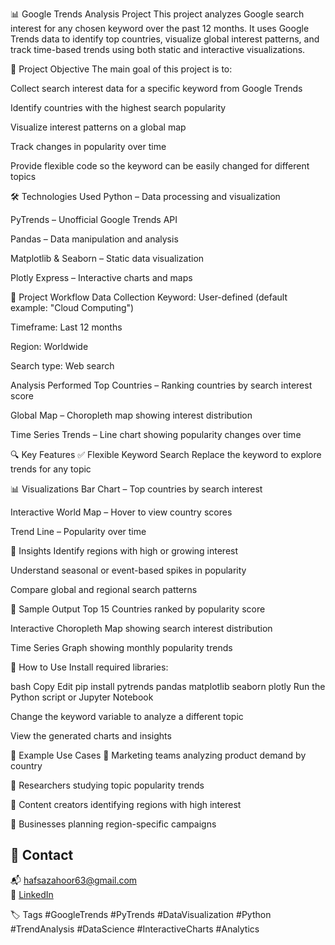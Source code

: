
📊 Google Trends Analysis Project
This project analyzes Google search interest for any chosen keyword over the past 12 months. It uses Google Trends data to identify top countries, visualize global interest patterns, and track time-based trends using both static and interactive visualizations.

📌 Project Objective
The main goal of this project is to:

Collect search interest data for a specific keyword from Google Trends

Identify countries with the highest search popularity

Visualize interest patterns on a global map

Track changes in popularity over time

Provide flexible code so the keyword can be easily changed for different topics

🛠️ Technologies Used
Python – Data processing and visualization

PyTrends – Unofficial Google Trends API

Pandas – Data manipulation and analysis

Matplotlib & Seaborn – Static data visualization

Plotly Express – Interactive charts and maps

🧱 Project Workflow
Data Collection
Keyword: User-defined (default example: "Cloud Computing")

Timeframe: Last 12 months

Region: Worldwide

Search type: Web search

Analysis Performed
Top Countries – Ranking countries by search interest score

Global Map – Choropleth map showing interest distribution

Time Series Trends – Line chart showing popularity changes over time

🔍 Key Features
✅ Flexible Keyword Search
Replace the keyword to explore trends for any topic

📊 Visualizations
Bar Chart – Top countries by search interest

Interactive World Map – Hover to view country scores

Trend Line – Popularity over time

📌 Insights
Identify regions with high or growing interest

Understand seasonal or event-based spikes in popularity

Compare global and regional search patterns

📂 Sample Output
Top 15 Countries ranked by popularity score

Interactive Choropleth Map showing search interest distribution

Time Series Graph showing monthly popularity trends

🚀 How to Use
Install required libraries:

bash
Copy
Edit
pip install pytrends pandas matplotlib seaborn plotly
Run the Python script or Jupyter Notebook

Change the keyword variable to analyze a different topic

View the generated charts and insights

📌 Example Use Cases
🔹 Marketing teams analyzing product demand by country

🔹 Researchers studying topic popularity trends

🔹 Content creators identifying regions with high interest

🔹 Businesses planning region-specific campaigns
## 📧 Contact

📬 [hafsazahoor63@gmail.com](mailto:hafsazahoor63@gmail.com)  
🔗 [LinkedIn](https://www.linkedin.com/in/hafsa-zahoor-6a4b01373)

🏷️ Tags
#GoogleTrends #PyTrends #DataVisualization #Python #TrendAnalysis #DataScience #InteractiveCharts #Analytics
